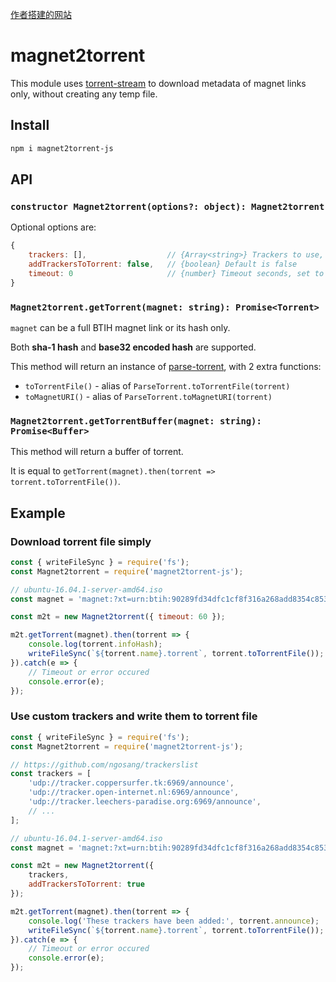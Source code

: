 [作者搭建的网站](https://m2t.lolicon.app/)

# magnet2torrent

This module uses [torrent-stream](https://www.npmjs.com/package/torrent-stream) to download metadata of magnet links only, without creating any temp file.

## Install

```bash
npm i magnet2torrent-js
```

## API

### `constructor Magnet2torrent(options?: object): Magnet2torrent`

Optional options are:

```javascript
{
    trackers: [],                  // {Array<string>} Trackers to use, default is []
    addTrackersToTorrent: false,   // {boolean} Default is false
    timeout: 0                     // {number} Timeout seconds, set to 0 will disable it, default is 0
}
```

### `Magnet2torrent.getTorrent(magnet: string): Promise<Torrent>`

`magnet` can be a full BTIH magnet link or its hash only.

Both **sha-1 hash** and **base32 encoded hash** are supported.

This method will return an instance of [parse-torrent](https://www.npmjs.com/package/parse-torrent), with 2 extra functions:

- `toTorrentFile()` - alias of `ParseTorrent.toTorrentFile(torrent)`
- `toMagnetURI()` - alias of `ParseTorrent.toMagnetURI(torrent)`

### `Magnet2torrent.getTorrentBuffer(magnet: string): Promise<Buffer>`

This method will return a buffer of torrent.

It is equal to `getTorrent(magnet).then(torrent => torrent.toTorrentFile())`.

## Example

### Download torrent file simply

```javascript
const { writeFileSync } = require('fs');
const Magnet2torrent = require('magnet2torrent-js');

// ubuntu-16.04.1-server-amd64.iso
const magnet = 'magnet:?xt=urn:btih:90289fd34dfc1cf8f316a268add8354c85334458';

const m2t = new Magnet2torrent({ timeout: 60 });

m2t.getTorrent(magnet).then(torrent => {
    console.log(torrent.infoHash);
    writeFileSync(`${torrent.name}.torrent`, torrent.toTorrentFile());
}).catch(e => {
    // Timeout or error occured
    console.error(e);
});
```

### Use custom trackers and write them to torrent file

```javascript
const { writeFileSync } = require('fs');
const Magnet2torrent = require('magnet2torrent-js');

// https://github.com/ngosang/trackerslist
const trackers = [
    'udp://tracker.coppersurfer.tk:6969/announce',
    'udp://tracker.open-internet.nl:6969/announce',
    'udp://tracker.leechers-paradise.org:6969/announce',
    // ...
];

// ubuntu-16.04.1-server-amd64.iso
const magnet = 'magnet:?xt=urn:btih:90289fd34dfc1cf8f316a268add8354c85334458';

const m2t = new Magnet2torrent({
    trackers,
    addTrackersToTorrent: true
});

m2t.getTorrent(magnet).then(torrent => {
    console.log('These trackers have been added:', torrent.announce);
    writeFileSync(`${torrent.name}.torrent`, torrent.toTorrentFile());
}).catch(e => {
    // Timeout or error occured
    console.error(e);
});
```
